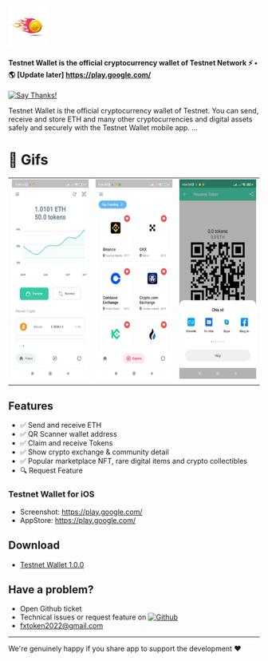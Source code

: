 
<img src="https://github.com/ThuyenPV/Testnet-Wallet/blob/main/screenshots/logo.png" alt="Screenshot" width="80" height="80"/>

#### Testnet Wallet is the official cryptocurrency wallet of Testnet Network ⚡️ • 🌎 [Update later] https://play.google.com/

[![Say Thanks!](https://img.shields.io/badge/Say%20Thanks-!-1EAEDB.svg)](https://ko-fi.com/zuyenz)

<p>Testnet Wallet is the official cryptocurrency wallet of Testnet. You can send, receive and store ETH and many other cryptocurrencies and digital assets safely and securely with the Testnet Wallet mobile app. ...</p>

# 🔅 Gifs

|                                                                                                                                                          |                                                                                                                                                          |                                                                                                                                                          |
| -------------------------------------------------------------------------------------------------------------------------------------------------------- | -------------------------------------------------------------------------------------------------------------------------------------------------------- | -------------------------------------------------------------------------------------------------------------------------------------------------------- |
| <img src="https://github.com/ThuyenPV/Testnet-Wallet/blob/main/screenshots/screenshot_4.jpg" height="400" alt="Screenshot"/> | <img src="https://github.com/ThuyenPV/Testnet-Wallet/blob/main/screenshots/screenshot_2.jpg" height="400" alt="Screenshot"/> | <img src="https://github.com/ThuyenPV/Testnet-Wallet/blob/main/screenshots/screenshot_3.jpg" height="400" alt="Screenshot"/> |
|                                                                                                                                                          |                                                                                                                                                          |                                                              

## Features

* ✅ Send and receive ETH
* ✅ QR Scanner wallet address
* ✅ Claim and receive Tokens
* ✅ Show crypto exchange & community detail 
* ✅ Popular marketplace NFT, rare digital items and crypto collectibles
* 🔍 Request Feature

### Testnet Wallet for iOS
- Screenshot: https://play.google.com/
- AppStore: https://play.google.com/

## Download
* [Testnet Wallet 1.0.0](https://play.google.com/)

## Have a problem?

- Open Github ticket
- Technical issues or request feature on [![Github](https://img.shields.io/bitbucket/issues/issues/0)](https://github.com/ThuyenPV/Testnet-Wallet/issues)
- fxtoken2022@gmail.com

---

We're genuinely happy if you share app to support the development ❤️
